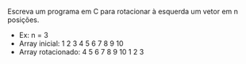 Escreva um programa em C para rotacionar à esquerda um vetor em n posições.
- Ex: n = 3
- Array inicial: 1 2 3 4 5 6 7 8 9 10
- Array rotacionado: 4 5 6 7 8 9 10 1 2 3